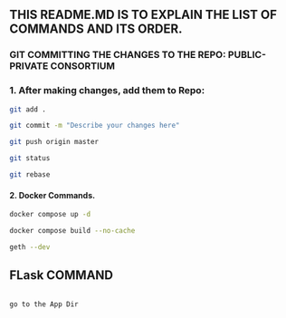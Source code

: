 ## THIS README.MD IS TO EXPLAIN THE LIST OF COMMANDS AND ITS ORDER.

### GIT COMMITTING THE CHANGES TO THE REPO: PUBLIC-PRIVATE CONSORTIUM

### 1. After making changes, add them to Repo:

```bash
git add .
```
```bash
git commit -m "Describe your changes here"
```
```bash
git push origin master
```
```bash
git status
```
```bash
git rebase
```

#### 2. Docker Commands.
```bash
docker compose up -d
```
```bash
docker compose build --no-cache
```
```bash
geth --dev 
``` 


## FLask COMMAND

```bash

go to the App Dir

```
 


